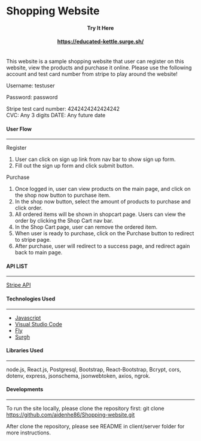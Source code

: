 # Shopping Website


#### <div align="center">Try It Here</div>
#### <div align="center">https://educated-kettle.surge.sh/</div>

<br>
This website is a sample shopping website that user can register on this website, view the products and purchase it online.
Please use the following account and test card number from stripe to play around the website!

Username: testuser

Password: password

Stripe test card number: 4242424242424242  
CVC: Any 3 digits
DATE: Any future date

#### User Flow
***
Register
1. User can click on sign up link from nav bar to show sign up form.
2. Fill out the sign up form and click submit button.

Purchase
1. Once logged in, user can view products on the main page, and click on the shop now button to purchase item.
2. In the shop now button, select the amount of products to purchase and click order.
3. All ordered items will be shown in shopcart page. Users can view the order by clicking the Shop Cart nav bar.
4. In the Shop Cart page, user can remove the ordered item.
5. When user is ready to purchase, click on the Purchase button to redirect to stripe page.
6. After purchase, user will redirect to a success page, and redirect again back to main page.

#### API LIST
***
[Stripe API](https://stripe.com/docs/api)

#### Technologies Used
***
* [Javascript](https://www.javascript.com/)
* [Visual Studio Code](https://code.visualstudio.com/)
* [Fly](https://fly.io/)
* [Surgh](https://surge.sh/)

#### Libraries Used
***
node.js, React.js, Postgresql, Bootstrap, React-Bootstrap, Bcrypt, cors, dotenv, express, jsonschema, jsonwebtoken, axios, ngrok.

#### Developments
***
To run the site locally, please clone the repository first:
   git clone https://github.com/aidenhe86/Shopping-website.git

After clone the repository, please see README in client/server folder for more instructions.